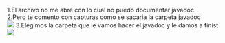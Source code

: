 1.El archivo no me abre con lo cual no puedo documentar javadoc.<br/>
2.Pero te comento con capturas como se sacaria la carpeta javadoc<br/>
<img src="Screenshot_1"/>
3.Elegimos la carpeta que le vamos hacer el javadoc y le damos a finist<br/>
<img src="Screenshot_2"/>
